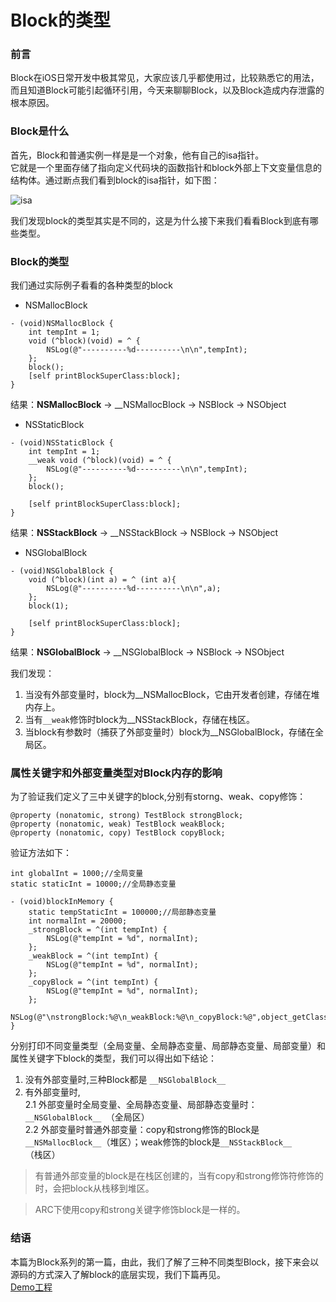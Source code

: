 # Block的类型
### 前言 
Block在iOS日常开发中极其常见，大家应该几乎都使用过，比较熟悉它的用法，而且知道Block可能引起循环引用，今天来聊聊Block，以及Block造成内存泄露的根本原因。

### Block是什么
首先，Block和普通实例一样是是一个对象，他有自己的isa指针。  
它就是一个里面存储了指向定义代码块的函数指针和block外部上下文变量信息的结构体。通过断点我们看到block的isa指针，如下图：

![isa](https://user-gold-cdn.xitu.io/2019/2/23/16918a290bdf247f?w=736&h=548&f=png&s=135828)

我们发现block的类型其实是不同的，这是为什么接下来我们看看Block到底有哪些类型。 

### Block的类型
我们通过实际例子看看的各种类型的block
  
- NSMallocBlock  
	
```
- (void)NSMallocBlock {
    int tempInt = 1;
    void (^block)(void) = ^ {
        NSLog(@"----------%d----------\n\n",tempInt);
    };
    block();
    [self printBlockSuperClass:block];
}
```  

结果：__NSMallocBlock__ -> __NSMallocBlock -> NSBlock -> NSObject

- NSStaticBlock  

```
- (void)NSStaticBlock {
    int tempInt = 1;
    __weak void (^block)(void) = ^ {
        NSLog(@"----------%d----------\n\n",tempInt);
    };
    block();
    
    [self printBlockSuperClass:block];
}
```
结果：__NSStackBlock__ -> __NSStackBlock -> NSBlock -> NSObject


- NSGlobalBlock  

```
- (void)NSGlobalBlock {
    void (^block)(int a) = ^ (int a){
        NSLog(@"----------%d----------\n\n",a);
    };
    block(1);
    
    [self printBlockSuperClass:block];
}
```

结果：__NSGlobalBlock__ -> __NSGlobalBlock -> NSBlock -> NSObject

我们发现：

1. 当没有外部变量时，block为__NSMallocBlock，它由开发者创建，存储在堆内存上。
2. 当有```__weak```修饰时block为__NSStackBlock，存储在栈区。
3. 当block有参数时（捕获了外部变量时）block为__NSGlobalBlock，存储在全局区。  

### 属性关键字和外部变量类型对Block内存的影响  
为了验证我们定义了三中关键字的block,分别有storng、weak、copy修饰：  

```
@property (nonatomic, strong) TestBlock strongBlock;
@property (nonatomic, weak) TestBlock weakBlock;
@property (nonatomic, copy) TestBlock copyBlock;
```

验证方法如下：  

```
int globalInt = 1000;//全局变量
static staticInt = 10000;//全局静态变量

- (void)blockInMemory {
    static tempStaticInt = 100000;//局部静态变量
    int normalInt = 20000;
    _strongBlock = ^(int tempInt) {
        NSLog(@"tempInt = %d", normalInt);
    };
    _weakBlock = ^(int tempInt) {
        NSLog(@"tempInt = %d", normalInt);
    };
    _copyBlock = ^(int tempInt) {
        NSLog(@"tempInt = %d", normalInt);
    };
    NSLog(@"\nstrongBlock:%@\n_weakBlock:%@\n_copyBlock:%@",object_getClass(_strongBlock),object_getClass(_weakBlock),object_getClass(_copyBlock));
}
```
分别打印不同变量类型（全局变量、全局静态变量、局部静态变量、局部变量）和属性关键字下block的类型，我们可以得出如下结论：  

1. 没有外部变量时,三种Block都是 ```__NSGlobalBlock__```
2. 有外部变量时,   
    2.1 外部变量时全局变量、全局静态变量、局部静态变量时：```__NSGlobalBlock__ ```（全局区）  
    2.2 外部变量时普通外部变量：copy和strong修饰的Block是``` __NSMallocBlock__```（堆区）；weak修饰的block是```__NSStackBlock__```（栈区）
    
 >有普通外部变量的block是在栈区创建的，当有copy和strong修饰符修饰的时，会把block从栈移到堆区。  
 
 >ARC下使用copy和strong关键字修饰block是一样的。
 
### 结语
本篇为Block系列的第一篇，由此，我们了解了三种不同类型Block，接下来会以源码的方式深入了解block的底层实现，我们下篇再见。  
[Demo工程](https://github.com/qingfengiOS/BlockInMemory)